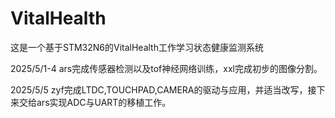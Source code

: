 # VitalHealth
这是一个基于STM32N6的VitalHealth工作学习状态健康监测系统

2025/5/1-4
ars完成传感器检测以及tof神经网络训练，xxl完成初步的图像分割。

2025/5/5
zyf完成LTDC,TOUCHPAD,CAMERA的驱动与应用，并适当改写，接下来交给ars实现ADC与UART的移植工作。
